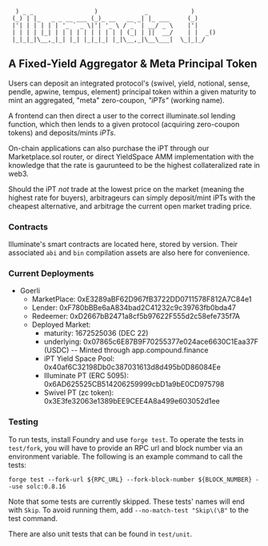 ```
  ) _ _                 )             _            )
 (_) | |_   _ _ __ ___ (_)_ __   __ _| |_ ___     (_)
 |'| | | | | | '_ ` _ \|'| '_ \ / _` | __/ _ \    |'|
 | | | | |_| | | | | | | | | | | (_| | ||  __/    | |  _()
 |_|_|_|\__,_|_| |_| |_|_|_| |_|\__,_|\__\___|  \_|_|_/

```

## A Fixed-Yield Aggregator & Meta Principal Token

Users can deposit an integrated protocol's (swivel, yield, notional, sense, pendle, apwine, tempus, element) principal token within a given maturity to mint an aggregated, "meta" zero-coupon, _"iPTs"_ (working name).

A frontend can then direct a user to the correct illuminate.sol lending function, which then lends to a given protocol (acquiring zero-coupon tokens) and deposits/mints _iPTs_.

On-chain applications can also purchase the iPT through our Marketplace.sol router, or direct YieldSpace AMM implementation with the knowledge that the rate is gaurunteed to be the highest collateralized rate in web3.

Should the iPT *not* trade at the lowest price on the market (meaning the highest rate for buyers), arbitrageurs can simply deposit/mint iPTs with the cheapest alternative, and arbitrage the current open market trading price.

### Contracts

Illuminate's smart contracts are located here, stored by version. Their associated `abi` and `bin` compilation assets are also here for convenience.

### Current Deployments
* Goerli
  * MarketPlace: 0xE3289aBF62D967fB3722DD0711578F812A7C84e1
  * Lender: 0xF780bBBe6aA834bad2C41232c9c39763fb0bda47
  * Redeemer: 0xD2667bB2471a8cf5b97622F555d2c58efe735f7A
  * Deployed Market: 
    * maturity: 1672525036 (DEC 22)
    * underlying: 0x07865c6E87B9F70255377e024ace6630C1Eaa37F (USDC) -- Minted through app.compound.finance
    * iPT Yield Space Pool: 0x40af6C32198Db0c387031613d8d495b0D86084Ee
    * Illuminate PT (ERC 5095): 0x6AD625525CB514206259999cbD1a9bE0CD975798
    * Swivel PT (zc token): 0x3E3fe32063e1389bEE9CEE4A8a499e603052d1ee

### Testing 

To run tests, install Foundry and use `forge test`. To operate the tests in `test/fork`, you will have to provide an RPC url and block number via an environment variable. The following is an example command to call the tests:

`forge test --fork-url ${RPC_URL} --fork-block-number ${BLOCK_NUMBER} --use solc:0.8.16`

Note that some tests are currently skipped. These tests' names will end with `Skip`. To avoid running them, add `--no-match-test "Skip\(\B"` to the test command.

There are also unit tests that can be found in `test/unit`.
